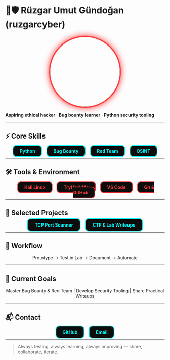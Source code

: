# 🔴🛡️ Rüzgar Umut Gündoğan (ruzgarcyber)

<p align="center">
<img src="https://media2.giphy.com/media/v1.Y2lkPTc5MGI3NjExYjI0Y3h3cWdkZTVxcDBnbHltZ3g3cmF3NTFkdWZod3J6M2RheThrdCZlcD12MV9pbnRlcm5hbF9naWZfYnlfaWQmY3Q9Zw/fmkYSBlJt3XjNF6p9c/giphy.gif" width="220" style="border-radius:50%; border:4px solid #ff3b3b; box-shadow:0 0 20px #ff3b3b;" />
</p>

**Aspiring ethical hacker · Bug bounty learner · Python security tooling**  

---

## ⚡ Core Skills
<p align="center">
<a href="#" style="margin:5px; padding:8px 20px; border-radius:12px; background-color:var(--bg-color,#0d0d0d); color:var(--text-color,#00ffff); border:2px solid var(--text-color,#00ffff); text-decoration:none; font-weight:bold; transition:0.2s;">Python</a>
<a href="#" style="margin:5px; padding:8px 20px; border-radius:12px; background-color:var(--bg-color,#0d0d0d); color:var(--text-color,#00ffff); border:2px solid var(--text-color,#00ffff); text-decoration:none; font-weight:bold; transition:0.2s;">Bug Bounty</a>
<a href="#" style="margin:5px; padding:8px 20px; border-radius:12px; background-color:var(--bg-color,#0d0d0d); color:var(--text-color,#00ffff); border:2px solid var(--text-color,#00ffff); text-decoration:none; font-weight:bold; transition:0.2s;">Red Team</a>
<a href="#" style="margin:5px; padding:8px 20px; border-radius:12px; background-color:var(--bg-color,#0d0d0d); color:var(--text-color,#00ffff); border:2px solid var(--text-color,#00ffff); text-decoration:none; font-weight:bold; transition:0.2s;">OSINT</a>
</p>

---

## 🛠 Tools & Environment
<p align="center">
<a href="#" style="margin:5px; padding:8px 20px; border-radius:12px; background-color:var(--bg-color,#0d0d0d); color:var(--accent-color,#ff3b3b); border:2px solid var(--accent-color,#ff3b3b); text-decoration:none; font-weight:bold; transition:0.2s;">Kali Linux</a>
<a href="#" style="margin:5px; padding:8px 20px; border-radius:12px; background-color:var(--bg-color,#0d0d0d); color:var(--accent-color,#ff3b3b); border:2px solid var(--accent-color,#ff3b3b); text-decoration:none; font-weight:bold; transition:0.2s;">TryHackMe</a>
<a href="#" style="margin:5px; padding:8px 20px; border-radius:12px; background-color:var(--bg-color,#0d0d0d); color:var(--accent-color,#ff3b3b); border:2px solid var(--accent-color,#ff3b3b); text-decoration:none; font-weight:bold; transition:0.2s;">VS Code</a>
<a href="#" style="margin:5px; padding:8px 20px; border-radius:12px; background-color:var(--bg-color,#0d0d0d); color:var(--accent-color,#ff3b3b); border:2px solid var(--accent-color,#ff3b3b); text-decoration:none; font-weight:bold; transition:0.2s;">Git & GitHub</a>
</p>

---

## 📂 Selected Projects
<p align="center">
<a href="https://github.com/ruzgarcyber/tcp-port-scanner" style="margin:5px; padding:10px 22px; border-radius:12px; background-color:var(--bg-color,#0d0d0d); color:var(--text-color,#00ffff); border:2px solid var(--text-color,#00ffff); text-decoration:none; font-weight:bold; transition:0.2s;">TCP Port Scanner</a>
<a href="https://github.com/ruzgarcyber" style="margin:5px; padding:10px 22px; border-radius:12px; background-color:var(--bg-color,#0d0d0d); color:var(--text-color,#00ffff); border:2px solid var(--text-color,#00ffff); text-decoration:none; font-weight:bold; transition:0.2s;">CTF & Lab Writeups</a>
</p>

---

## 🔹 Workflow
<p align="center">
Prototype → Test in Lab → Document → Automate
</p>

---

## 🎯 Current Goals
<p align="center">
Master Bug Bounty & Red Team | Develop Security Tooling | Share Practical Writeups
</p>

---

## 📬 Contact
<p align="center">
<a href="https://github.com/ruzgarcyber" style="margin:5px; padding:10px 20px; border-radius:12px; background-color:var(--bg-color,#0d0d0d); color:var(--text-color,#00ffff); border:2px solid var(--text-color,#00ffff); text-decoration:none; font-weight:bold; transition:0.2s;">GitHub</a>
<a href="mailto:ruzgaru.gundogan00@gmail.com" style="margin:5px; padding:10px 20px; border-radius:12px; background-color:var(--bg-color,#0d0d0d); color:var(--text-color,#00ffff); border:2px solid var(--text-color,#00ffff); text-decoration:none; font-weight:bold; transition:0.2s;">Email</a>
</p>

---

> Always testing, always learning, always improving — share, collaborate, iterate.

